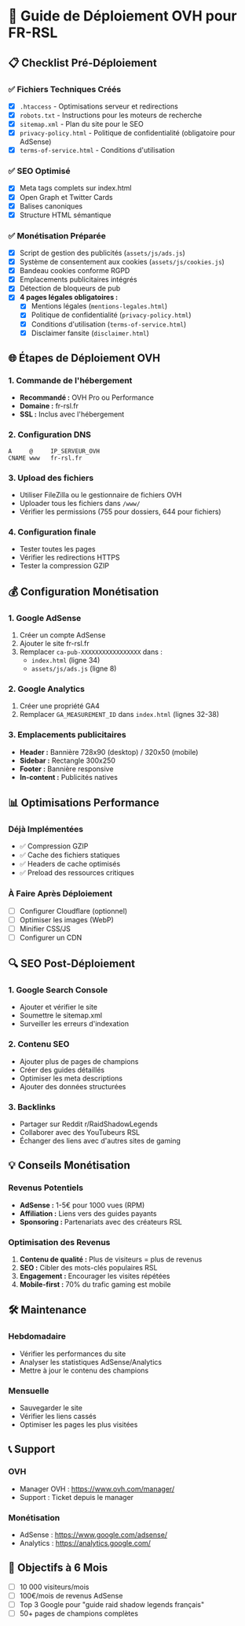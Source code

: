# 🚀 Guide de Déploiement OVH pour FR-RSL

## 📋 Checklist Pré-Déploiement

### ✅ Fichiers Techniques Créés
- [x] `.htaccess` - Optimisations serveur et redirections
- [x] `robots.txt` - Instructions pour les moteurs de recherche
- [x] `sitemap.xml` - Plan du site pour le SEO
- [x] `privacy-policy.html` - Politique de confidentialité (obligatoire pour AdSense)
- [x] `terms-of-service.html` - Conditions d'utilisation

### ✅ SEO Optimisé
- [x] Meta tags complets sur index.html
- [x] Open Graph et Twitter Cards
- [x] Balises canoniques
- [x] Structure HTML sémantique

### ✅ Monétisation Préparée
- [x] Script de gestion des publicités (`assets/js/ads.js`)
- [x] Système de consentement aux cookies (`assets/js/cookies.js`)
- [x] Bandeau cookies conforme RGPD
- [x] Emplacements publicitaires intégrés
- [x] Détection de bloqueurs de pub
- [x] **4 pages légales obligatoires :**
  - [x] Mentions légales (`mentions-legales.html`)
  - [x] Politique de confidentialité (`privacy-policy.html`)
  - [x] Conditions d'utilisation (`terms-of-service.html`)
  - [x] Disclaimer fansite (`disclaimer.html`)

## 🌐 Étapes de Déploiement OVH

### 1. Commande de l'hébergement
- **Recommandé :** OVH Pro ou Performance
- **Domaine :** fr-rsl.fr
- **SSL :** Inclus avec l'hébergement

### 2. Configuration DNS
```
A     @     IP_SERVEUR_OVH
CNAME www   fr-rsl.fr
```

### 3. Upload des fichiers
- Utiliser FileZilla ou le gestionnaire de fichiers OVH
- Uploader tous les fichiers dans `/www/`
- Vérifier les permissions (755 pour dossiers, 644 pour fichiers)

### 4. Configuration finale
- Tester toutes les pages
- Vérifier les redirections HTTPS
- Tester la compression GZIP

## 💰 Configuration Monétisation

### 1. Google AdSense
1. Créer un compte AdSense
2. Ajouter le site fr-rsl.fr
3. Remplacer `ca-pub-XXXXXXXXXXXXXXXXX` dans :
   - `index.html` (ligne 34)
   - `assets/js/ads.js` (ligne 8)

### 2. Google Analytics
1. Créer une propriété GA4
2. Remplacer `GA_MEASUREMENT_ID` dans `index.html` (lignes 32-38)

### 3. Emplacements publicitaires
- **Header :** Bannière 728x90 (desktop) / 320x50 (mobile)
- **Sidebar :** Rectangle 300x250
- **Footer :** Bannière responsive
- **In-content :** Publicités natives

## 📊 Optimisations Performance

### Déjà Implémentées
- ✅ Compression GZIP
- ✅ Cache des fichiers statiques
- ✅ Headers de cache optimisés
- ✅ Preload des ressources critiques

### À Faire Après Déploiement
- [ ] Configurer Cloudflare (optionnel)
- [ ] Optimiser les images (WebP)
- [ ] Minifier CSS/JS
- [ ] Configurer un CDN

## 🔍 SEO Post-Déploiement

### 1. Google Search Console
- Ajouter et vérifier le site
- Soumettre le sitemap.xml
- Surveiller les erreurs d'indexation

### 2. Contenu SEO
- Ajouter plus de pages de champions
- Créer des guides détaillés
- Optimiser les meta descriptions
- Ajouter des données structurées

### 3. Backlinks
- Partager sur Reddit r/RaidShadowLegends
- Collaborer avec des YouTubeurs RSL
- Échanger des liens avec d'autres sites de gaming

## 💡 Conseils Monétisation

### Revenus Potentiels
- **AdSense :** 1-5€ pour 1000 vues (RPM)
- **Affiliation :** Liens vers des guides payants
- **Sponsoring :** Partenariats avec des créateurs RSL

### Optimisation des Revenus
1. **Contenu de qualité :** Plus de visiteurs = plus de revenus
2. **SEO :** Cibler des mots-clés populaires RSL
3. **Engagement :** Encourager les visites répétées
4. **Mobile-first :** 70% du trafic gaming est mobile

## 🛠️ Maintenance

### Hebdomadaire
- Vérifier les performances du site
- Analyser les statistiques AdSense/Analytics
- Mettre à jour le contenu des champions

### Mensuelle
- Sauvegarder le site
- Vérifier les liens cassés
- Optimiser les pages les plus visitées

## 📞 Support

### OVH
- Manager OVH : https://www.ovh.com/manager/
- Support : Ticket depuis le manager

### Monétisation
- AdSense : https://www.google.com/adsense/
- Analytics : https://analytics.google.com/

## 🎯 Objectifs à 6 Mois
- [ ] 10 000 visiteurs/mois
- [ ] 100€/mois de revenus AdSense
- [ ] Top 3 Google pour "guide raid shadow legends français"
- [ ] 50+ pages de champions complètes
